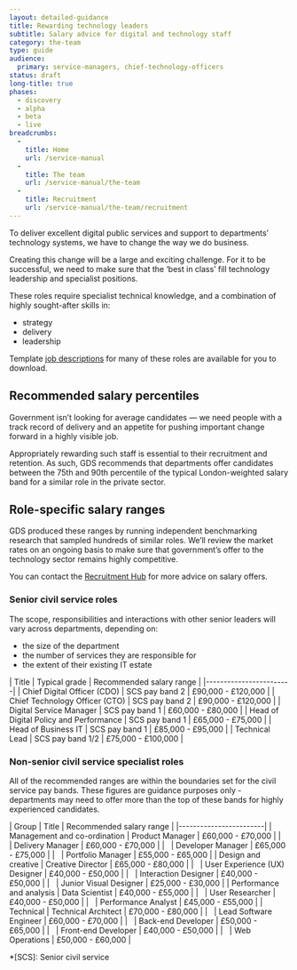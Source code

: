 ```yaml
---
layout: detailed-guidance
title: Rewarding technology leaders
subtitle: Salary advice for digital and technology staff
category: the-team
type: guide
audience:
  primary: service-managers, chief-technology-officers
status: draft
long-title: true
phases:
  - discovery
  - alpha
  - beta
  - live
breadcrumbs:
  -
    title: Home
    url: /service-manual
  -
    title: The team
    url: /service-manual/the-team
  -
    title: Recruitment
    url: /service-manual/the-team/recruitment
---
```


To deliver excellent digital public services and support to departments’ technology systems, we have to change the way we do business. 

Creating this change will be a large and exciting challenge. For it to be successful, we need to make sure that the ‘best in class’ fill technology leadership and specialist positions. 

These roles require specialist technical knowledge, and a combination of highly sought-after skills in: 

* strategy
* delivery
* leadership

Template [job descriptions](/service-manual/the-team/recruitment/job-descriptions.html) for many of these roles are available for you to download. 

## Recommended salary percentiles 

Government isn’t looking for average candidates — we need people with a track record of delivery and an appetite for pushing important change forward in a highly visible job. 

Appropriately rewarding such staff is essential to their recruitment and retention. As such, GDS recommends that departments offer candidates between the 75th and 90th percentile of the typical London-weighted salary band for a similar role in the private sector. 

## Role-specific salary ranges 

GDS produced these ranges by running independent benchmarking research that sampled hundreds of similar roles. We’ll review the market rates on an ongoing basis to make sure that government’s offer to the technology sector remains highly competitive.

You can contact the [Recruitment Hub](mailto:digitaltalent@digital.cabinet-office.gov.uk) for more advice on salary offers.


### Senior civil service roles

The scope, responsibilities and interactions with other senior leaders will vary across departments, depending on:

* the size of the department
* the number of services they are responsible for
* the extent of their existing IT estate

| Title | Typical grade | Recommended salary range |
|------------------------|
| Chief Digital Officer (CDO)  | SCS pay band 2 | £90,000 - £120,000 |
| Chief Technology Officer (CTO) | SCS pay band 2 | £90,000 - £120,000 |
| Digital Service Manager | SCS pay band 1 | £60,000 - £80,000 |
| Head of Digital Policy and Performance | SCS pay band 1 | £65,000 - £75,000 |
| Head of Business IT  | SCS pay band 1 | £85,000 - £95,000 |
| Technical Lead  | SCS pay band 1/2 | £75,000 - £100,000 |




### Non-senior civil service specialist roles

All of the recommended ranges are within the boundaries set for the civil service pay bands. These figures are guidance purposes only - departments may need to offer more than the top of these bands for highly experienced candidates.

| Group | Title | Recommended salary range |
|------------------------|
| Management and co-ordination | Product Manager | £60,000 - £70,000 |
| &nbsp;  | Delivery Manager | £60,000 - £70,000 |
| &nbsp; | Developer Manager | £65,000 - £75,000 |
| &nbsp; | Portfolio Manager | £55,000 - £65,000 |
| Design and creative  | Creative Director | £65,000 - £80,000 |
| &nbsp;  | User Experience (UX) Designer | £40,000 - £50,000 |
| &nbsp; | Interaction Designer | £40,000 - £50,000 |
| &nbsp; | Junior Visual Designer | £25,000 - £30,000 |
| Performance and analysis | Data Scientist | £40,000 - £55,000 |
| &nbsp;  | User Researcher | £40,000 - £50,000 |
| &nbsp; | Performance Analyst | £45,000 - £55,000 |
| Technical | Technical Architect | £70,000 - £80,000 |
| &nbsp;  | Lead Software Engineer | £60,000 - £70,000 |
| &nbsp; | Back-end Developer | £50,000 - £65,000 |
| &nbsp; | Front-end Developer | £40,000 - £50,000 |
| &nbsp; | Web Operations | £50,000 - £60,000 |


*[SCS]: Senior civil service
